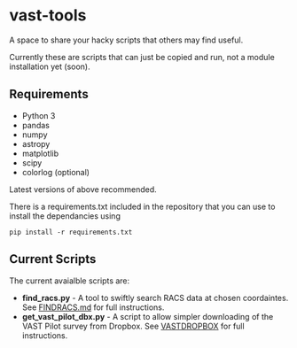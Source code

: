 # vast-tools

A space to share your hacky scripts that others may find useful.

Currently these are scripts that can just be copied and run, not a module installation yet (soon).

## Requirements
* Python 3
* pandas
* numpy
* astropy
* matplotlib
* scipy
* colorlog (optional)

Latest versions of above recommended.

There is a requirements.txt included in the repository that you can use to install the dependancies using
```
pip install -r requirements.txt
````

## Current Scripts
The current avaialble scripts are:

* **find\_racs.py** - A tool to swiftly search RACS data at chosen coordaintes. See [FINDRACS.md](FINDRACS.md) for full instructions.
* **get\_vast\_pilot\_dbx.py** - A script to allow simpler downloading of the VAST Pilot survey from Dropbox. See [VASTDROPBOX](VASTDROPBOX.md) for full instructions.

